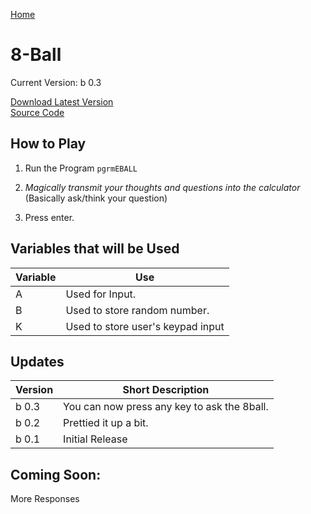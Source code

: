 [Home](http://ti84.chew.pw)

# 8-Ball

Current Version: b 0.3

[Download Latest Version](EBALL.8xp)<br>
[Source Code](https://github.com/Chewsterchew/Ti84-Programs/blob/master/programs/8ball/source-code.txt)

## How to Play

1) Run the Program `pgrmEBALL`

2) _Magically transmit your thoughts and questions into the calculator_ (Basically ask/think your question)

3) Press enter.

## Variables that will be Used

Variable | Use
-------- | ----------------------------
A        | Used for Input.
B        | Used to store random number.
K        | Used to store user's keypad input

## Updates

Version | Short Description
------- | -------------------------------------------
b 0.3   | You can now press any key to ask the 8ball.
b 0.2   | Prettied it up a bit.
b 0.1   | Initial Release

## Coming Soon:

More Responses
